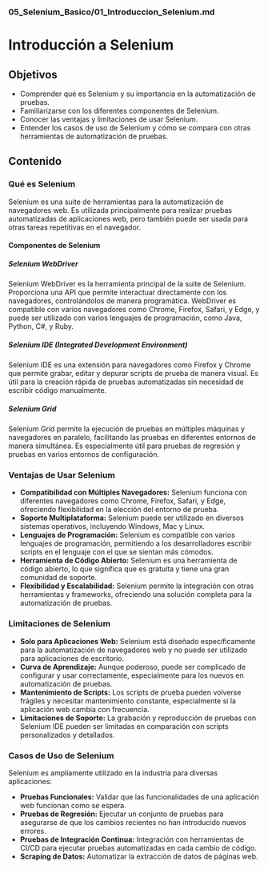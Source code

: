 ### 05_Selenium_Basico/01_Introduccion_Selenium.md

# Introducción a Selenium

## Objetivos

- Comprender qué es Selenium y su importancia en la automatización de pruebas.
- Familiarizarse con los diferentes componentes de Selenium.
- Conocer las ventajas y limitaciones de usar Selenium.
- Entender los casos de uso de Selenium y cómo se compara con otras herramientas de automatización de pruebas.

## Contenido

### Qué es Selenium

Selenium es una suite de herramientas para la automatización de navegadores web. Es utilizada principalmente para realizar pruebas automatizadas de aplicaciones web, pero también puede ser usada para otras tareas repetitivas en el navegador.

#### Componentes de Selenium

##### Selenium WebDriver

Selenium WebDriver es la herramienta principal de la suite de Selenium. Proporciona una API que permite interactuar directamente con los navegadores, controlándolos de manera programática. WebDriver es compatible con varios navegadores como Chrome, Firefox, Safari, y Edge, y puede ser utilizado con varios lenguajes de programación, como Java, Python, C#, y Ruby.

##### Selenium IDE (Integrated Development Environment)

Selenium IDE es una extensión para navegadores como Firefox y Chrome que permite grabar, editar y depurar scripts de prueba de manera visual. Es útil para la creación rápida de pruebas automatizadas sin necesidad de escribir código manualmente.

##### Selenium Grid

Selenium Grid permite la ejecución de pruebas en múltiples máquinas y navegadores en paralelo, facilitando las pruebas en diferentes entornos de manera simultánea. Es especialmente útil para pruebas de regresión y pruebas en varios entornos de configuración.

### Ventajas de Usar Selenium

- **Compatibilidad con Múltiples Navegadores:** Selenium funciona con diferentes navegadores como Chrome, Firefox, Safari, y Edge, ofreciendo flexibilidad en la elección del entorno de prueba.
- **Soporte Multiplataforma:** Selenium puede ser utilizado en diversos sistemas operativos, incluyendo Windows, Mac y Linux.
- **Lenguajes de Programación:** Selenium es compatible con varios lenguajes de programación, permitiendo a los desarrolladores escribir scripts en el lenguaje con el que se sientan más cómodos.
- **Herramienta de Código Abierto:** Selenium es una herramienta de código abierto, lo que significa que es gratuita y tiene una gran comunidad de soporte.
- **Flexibilidad y Escalabilidad:** Selenium permite la integración con otras herramientas y frameworks, ofreciendo una solución completa para la automatización de pruebas.

### Limitaciones de Selenium

- **Solo para Aplicaciones Web:** Selenium está diseñado específicamente para la automatización de navegadores web y no puede ser utilizado para aplicaciones de escritorio.
- **Curva de Aprendizaje:** Aunque poderoso, puede ser complicado de configurar y usar correctamente, especialmente para los nuevos en automatización de pruebas.
- **Mantenimiento de Scripts:** Los scripts de prueba pueden volverse frágiles y necesitar mantenimiento constante, especialmente si la aplicación web cambia con frecuencia.
- **Limitaciones de Soporte:** La grabación y reproducción de pruebas con Selenium IDE pueden ser limitadas en comparación con scripts personalizados y detallados.

### Casos de Uso de Selenium

Selenium es ampliamente utilizado en la industria para diversas aplicaciones:

- **Pruebas Funcionales:** Validar que las funcionalidades de una aplicación web funcionan como se espera.
- **Pruebas de Regresión:** Ejecutar un conjunto de pruebas para asegurarse de que los cambios recientes no han introducido nuevos errores.
- **Pruebas de Integración Continua:** Integración con herramientas de CI/CD para ejecutar pruebas automatizadas en cada cambio de código.
- **Scraping de Datos:** Automatizar la extracción de datos de páginas web.
